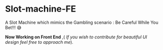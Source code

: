 # Slot-machine-FE

A Slot Machine which mimics the Gambling scenario :
Be Careful While You Bet!!! :sweat_smile:


**Now Working on Front End** ,( _If you wish to contribute for beautiful UI design feel free to approach me_).
